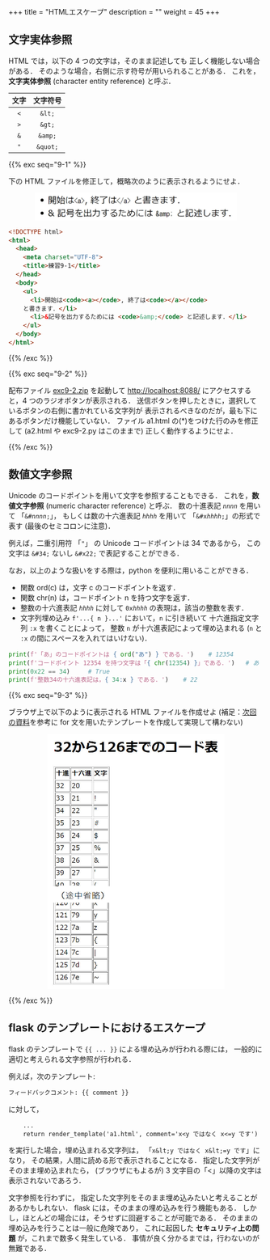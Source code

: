 +++
title = "HTMLエスケープ"
description = ""
weight = 45
+++

## 文字実体参照

HTML では，以下の 4 つの文字は，そのまま記述しても
正しく機能しない場合がある．
そのような場合，右側に示す符号が用いられることがある．
これを，**文字実体参照** (character entity reference) と呼ぶ．

|        文字         |        文字符号         |
| :-----------------: | :---------------------: |
|  <code>&lt;</code>  |  <code>&amp;lt;</code>  |
|  <code>&gt;</code>  |  <code>&amp;gt;</code>  |
| <code>&amp;</code>  | <code>&amp;amp;</code>  |
| <code>&quot;</code> | <code>&amp;quot;</code> |

{{% exc seq="9-1" %}}

下の HTML ファイルを修正して，概略次のように表示されるようにせよ．

<img src="fig1.jpg" width="400px" style="margin: auto; display: block;" />

```html
<!DOCTYPE html>
<html>
  <head>
    <meta charset="UTF-8">
    <title>練習9-1</title>
  </head>
  <body>
    <ul>
      <li>開始は<code><a></code>, 終了は<code></a></code>
    と書きます．</li>
      <li>&記号を出力するためには <code>&amp;</code> と記述します．</li>
    </ul>
  </body>
</html>
```

{{% /exc %}}

{{% exc seq="9-2" %}}

配布ファイル [exc9-2.zip](exc9-2.zip) を起動して
[http://localhost:8088/](http://localhost:8088/)
にアクセスすると，4 つのラジオボタンが表示される．
送信ボタンを押したときに，選択しているボタンの右側に書かれている文字列が
表示されるべきなのだが，最も下にあるボタンだけ機能していない．
ファイル a1.html の(\*)をつけた行のみを修正して
(a2.html や exc9-2.py はこのままで)
正しく動作するようにせよ．

{{% /exc %}}

## 数値文字参照

Unicode のコードポイントを用いて文字を参照することもできる．
これを，**数値文字参照** (numeric character reference) と呼ぶ．
数の十進表記 <code><i>nnnn</i></code> を用いて
「<code>&#<i>nnnn</i>;</code>」，
もしくは数の十六進表記 <code><i>hhhh</i></code> を用いて
「<code>&#x<i>hhhh</i>;</code>」の形式で表す
(最後のセミコロンに注意)．

例えば，二重引用符 「`"`」 の Unicode コードポイントは 34 であるから，
この文字は <code>&amp;#34;</code> ないし <code>&amp;#x22;</code>
で表記することができる．

なお，以上のような扱いをする際は，python を便利に用いることができる．

- 関数 ord(c) は，文字 c のコードポイントを返す．
- 関数 chr(n) は，コードポイント n を持つ文字を返す．
- 整数の十六進表記 <code><i>hhhh</i></code> に対して <code>0x<i>hhhh</i></code>
  の表現は，該当の整数を表す．
- 文字列埋め込み <code>f'...{ n }...'</code> において，`n` に引き続いて
  十六進指定文字列 `:x` を書くことによって，
  整数 `n` が十六進表記によって埋め込まれる
  (`n` と `:x` の間にスペースを入れてはいけない)．

```python
print(f'「あ」のコードポイントは { ord("あ") } である．')    # 12354
print(f'コードポイント 12354 を持つ文字は「{ chr(12354) }」である．')   # あ
print(0x22 == 34)     # True
print(f'整数34の十六進表記は，{ 34:x } である．')    # 22
```

{{% exc seq="9-3" %}}

ブラウザ上で以下のように表示される HTML ファイルを作成せよ (補足：<a href="https://iea-2024.github.io/docs/flask/050template2/#for-%E6%96%87">次回の資料</a>を参考に for 文を用いたテンプレートを作成して実現して構わない)

<img src="fig2.jpg" width="350px" style="margin: auto; display: block;" />

{{% /exc %}}

## flask のテンプレートにおけるエスケープ

flask のテンプレートで `{{ ... }}` による埋め込みが行われる際には，
一般的に適切と考えられる文字参照が行われる．

例えば，次のテンプレート:

```html
フィードバックコメント: {{ comment }}
```

に対して，

```python3
    ...
    return render_template('a1.html', comment='x<y ではなく x<=y です')
```

を実行した場合，埋め込まれる文字列は，
「`x&lt;y ではなく x&lt;=y です`」になり，
その結果，人間に読める形で表示されることになる．
指定した文字列がそのまま埋め込まれたら，
(ブラウザにもよるが) 3 文字目の「<」以降の文字は表示されないであろう．

文字参照を行わずに，
指定した文字列をそのまま埋め込みたいと考えることがあるかもしれない．
flask には，そのままの埋め込みを行う機能もある．
しかし，ほとんどの場合には，そうせずに回避することが可能である．
そのままの埋め込みを行うことは一般に危険であり，
これに起因した **セキュリティ上の問題** が，これまで数多く発生している．
事情が良く分かるまでは，行わないのが無難である．
